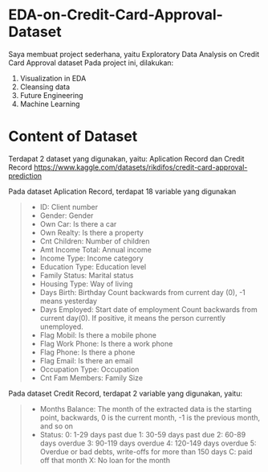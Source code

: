 # EDA-on-Credit-Card-Approval-Dataset 

Saya membuat project sederhana, yaitu Exploratory Data Analysis on Credit Card Approval dataset
Pada project ini, dilakukan:
1. Visualization in EDA
2. Cleansing data
3. Future Engineering
4. Machine Learning


# Content of Dataset
Terdapat 2 dataset yang digunakan, yaitu: Aplication Record dan Credit Record https://www.kaggle.com/datasets/rikdifos/credit-card-approval-prediction

Pada dataset Aplication Record, terdapat 18 variable yang digunakan

>- ID: Client number
>- Gender: Gender
>- Own Car: Is there a car
>- Own Realty: Is there a property
>- Cnt Children: Number of children
>- Amt Income Total: Annual income
>- Income Type: Income category
>- Education Type: Education level
>- Family Status: Marital status
>- Housing Type: Way of living
>- Days Birth: Birthday	Count backwards from current day (0), -1 means yesterday
>- Days Employed: Start date of employment	Count backwards from current day(0). If positive, it means the person currently unemployed.
>- Flag Mobil: Is there a mobile phone
>- Flag Work Phone: Is there a work phone	
>- Flag Phone: Is there a phone
>- Flag Email: Is there an email
>- Occupation Type: Occupation
>- Cnt Fam Members: Family Size

Pada dataset Credit Record, terdapat 2 variable yang digunakan, yaitu:
>- Months Balance: The month of the extracted data is the starting point, backwards, 0 is the current month, -1 is the previous month, and so on
>- Status: 0: 1-29 days past due 1: 30-59 days past due 2: 60-89 days overdue 3: 90-119 days overdue 4: 120-149 days overdue 5: Overdue or bad debts, write-offs for more than 150 days C: paid off that month X: No loan for the month
